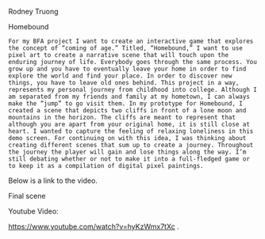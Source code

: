 Rodney Truong

Homebound

	For my BFA project I want to create an interactive game that explores the concept of “coming of age.” Titled, “Homebound,” I want to use pixel art to create a narrative scene that will touch upon the enduring journey of life. Everybody goes through the same process. You grow up and you have to eventually leave your home in order to find explore the world and find your place. In order to discover new things, you have to leave old ones behind. This project in a way, represents my personal journey from childhood into college. Although I am separated from my friends and family at my hometown, I can always make the “jump” to go visit them. In my prototype for Homebound, I created a scene that depicts two cliffs in front of a lone moon and mountains in the horizon. The cliffs are meant to represent that although you are apart from your original home, it is still close at heart. I wanted to capture the feeling of relaxing loneliness in this demo screen. For continuing on with this idea, I was thinking about creating different scenes that sum up to create a journey. Throughout the journey the player will gain and lose things along the way. I’m still debating whether or not to make it into a full-fledged game or to keep it as a compilation of digital pixel paintings. 

Below is a link to the video.


Final scene

Youtube Video:

https://www.youtube.com/watch?v=hyKzWmx7tXc 
.
